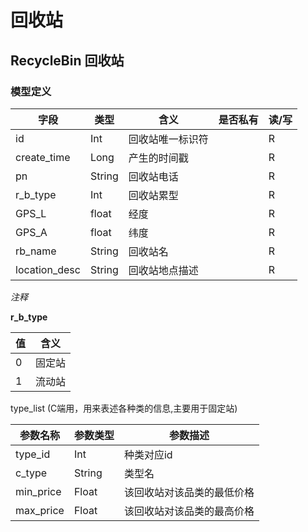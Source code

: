 #  回收站

## RecycleBin 回收站

### 模型定义

| 字段          | 类型   | 含义           | 是否私有 | 读/写 |
| ------------- | ------ | -------------- | -------- | ----- |
| id            | Int    | 回收站唯一标识符 |          | R     |
| create_time   |Long    | 产生的时间戳   |          | R      |
| pn            | String  | 回收站电话   |           | R     |
| r_b_type       | Int   | 回收站累型      |         | R         |
| GPS_L         | float  |  经度        |       | R     |
| GPS_A           | float  | 纬度         |        | R   |
| rb_name         | String |  回收站名         |        | R   |
| location_desc | String    | 回收站地点描述 | | R |

*注释*

**r_b_type**<a name="r_b_type"></a>

| 值 | 含义|
|----|----|
| 0  | 固定站 |
| 1  |流动站|

type_list  (C端用，用来表述各种类的信息,主要用于固定站)

参数名称					|参数类型					|参数描述
------------------------|-----------------------|-------------------
type_id                 |  Int                  | 种类对应id
c_type             	    |   String              | 类型名
min_price                | Float                  | 该回收站对该品类的最低价格
max_price               | Float                 | 该回收站对该品类的最高价格
